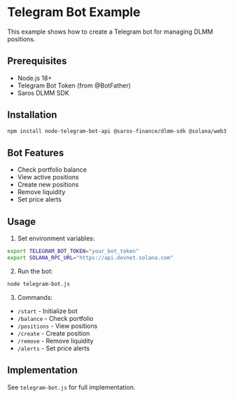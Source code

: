 # Telegram Bot Example

This example shows how to create a Telegram bot for managing DLMM positions.

## Prerequisites

- Node.js 18+
- Telegram Bot Token (from @BotFather)
- Saros DLMM SDK

## Installation

```bash
npm install node-telegram-bot-api @saros-finance/dlmm-sdk @solana/web3.js
```

## Bot Features

- Check portfolio balance
- View active positions
- Create new positions
- Remove liquidity
- Set price alerts

## Usage

1. Set environment variables:
```bash
export TELEGRAM_BOT_TOKEN="your_bot_token"
export SOLANA_RPC_URL="https://api.devnet.solana.com"
```

2. Run the bot:
```bash
node telegram-bot.js
```

3. Commands:
- `/start` - Initialize bot
- `/balance` - Check portfolio
- `/positions` - View positions
- `/create` - Create position
- `/remove` - Remove liquidity
- `/alerts` - Set price alerts

## Implementation

See `telegram-bot.js` for full implementation.